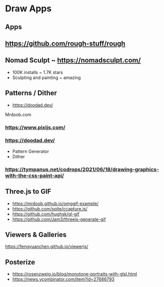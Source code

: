# Draw Apps


## Apps


## https://github.com/rough-stuff/rough


## Nomad Sculpt ~ https://nomadsculpt.com/
* 100K installs ~ 1.7K stars
* Sculpting and painting ~ amazing

## Patterns / Dither

* https://doodad.dev/

Mrdoob.com


### https://www.pixijs.com/

### https://doodad.dev/

* Pattern Generator
* Dither

### https://tympanus.net/codrops/2021/06/18/drawing-graphics-with-the-css-paint-api/

## Three.js to GIF

* https://mrdoob.github.io/omggif-example/
* https://github.com/spite/ccapture.js/
* https://github.com/hughsk/gl-gif
* https://github.com/Jam3/threejs-generate-gif

## Viewers & Galleries

https://fengyuanchen.github.io/viewerjs/


## Posterize

* https://rosenzweig.io/blog/monotone-portraits-with-glsl.html
* https://news.ycombinator.com/item?id=27686793
